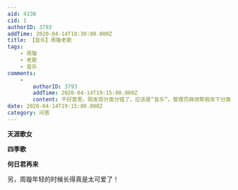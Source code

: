 ```yaml
---
aid: 4330
cid: 1
authorID: 3793
addTime: 2020-04-14T18:30:00.000Z
title: 【音乐】周璇老歌
tags:
    - 周璇
    - 老歌
    - 音乐
comments:
    -
        authorID: 3793
        addTime: 2020-04-14T19:15:00.000Z
        content: 不好意思，刚发现分类分错了，应该是“音乐”。管理员麻烦帮我改下分类。抱歉！
date: 2020-04-14T19:15:00.000Z
category: 问答
---
```


**天涯歌女**

**四季歌**

**何日君再来**

另，周璇年轻的时候长得真是太可爱了！
